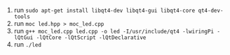 1. run `sudo apt-get install libqt4-dev libqt4-gui libqt4-core qt4-dev-tools`
2. run `moc led.hpp > moc_led.cpp`
3. run `g++ moc_led.cpp led.cpp -o led -I/usr/include/qt4 -lwiringPi -lQtGui -lQtCore -lQtScript -lQtDeclarative`
4. run `./led`
